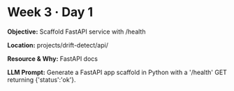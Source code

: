 # Week 3 · Day 1

**Objective:** Scaffold FastAPI service with /health

**Location:** projects/drift-detect/api/

**Resource & Why:** FastAPI docs

**LLM Prompt:** Generate a FastAPI app scaffold in Python with a '/health' GET returning {'status':'ok'}.
